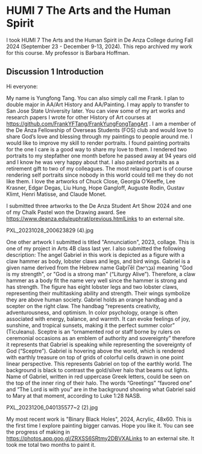 # HUMI 7 The Arts and the Human Spirit
I took HUMI 7 The Arts and the Human Spirit in De Anza College during Fall 2024 (September 23 - December 9-13, 2024). This repo archived my work for this course. My professor is Barbara Hoffman.


## Discussion 1 Introduction

Hi everyone:


My name is Yungfong Tang. You can also simply call me Frank.  I plan to double major in AA/Art History and AA/Painting. I may apply to transfer to San Jose State University later. You can view some of my art works and research papers I wrote for other History of Art courses at https://github.com/FrankYFTang/FrankYungFongTangArt . I am a member of the De Anza Fellowship of Overseas Students (FOS) club and would love to share God’s love and blessing through my paintings to people around me.  I would like to improve my skill to render portraits. I found painting portraits for the one I care is a good way to share my love to them. I rendered two portraits to my stepfather one month before he passed away at 94 years old and I know he was very happy about that. I also painted portraits as a retirement gift to two of my colleagues. The most relaxing part is of course rendering self portraits since nobody in this world could tell me they do not like them.  I love the artworks of Chuck Close, Georgia O’Keeffe, Lee Krasner, Edgar Degas, Liu Hung, Hope Gangloff, Auguste Rodin, Gustav Klimt, Henri Matisse, and Claude Monet.

I submitted three artworks to the De Anza Student Art Show 2024 and one of my Chalk Pastel won the Drawing award. See https://www.deanza.edu/euphrat/previous.htmlLinks to an external site. 

PXL_20231028_200623829 (4).jpg

One other artwork I submitted is titled "Annunciation", 2023, collage. This is one of my project in Arts 4B class last yer. I also submitted the following description: The angel Gabriel in this work is depicted as a figure with a claw hammer as body, lobster claws and legs, and bird wings. Gabriel is a given name derived from the Hebrew name Gaḇrīʾēl (גַבְרִיאֵל) meaning "God is my strength", or "God is a strong man" (“Liturgy Alive”). Therefore, a claw hammer as a body fit the name very well since the hammer is strong and has strength. The figure has eight lobster legs and two lobster claws, representing their multitasking ability and strength. Their wings symbolize they are above human society. Gabriel holds an orange handbag and a scepter on the right claw. The handbag “represents creativity, adventurousness, and optimism. In color psychology, orange is often associated with energy, balance, and warmth. It can evoke feelings of joy, sunshine, and tropical sunsets, making it the perfect summer color” (Ticuleanu). Sceptre is an “ornamented rod or staff borne by rulers on ceremonial occasions as an emblem of authority and sovereignty” therefore it represents that Gabriel is speaking while representing the sovereignty of God (“Sceptre”). Gabriel is hovering above the world, which is rendered with earthly treasure on top of grids of colorful cells drawn in one point linear perspective. This represents Gabriel on top of the earthly world. The background is black to contrast the gold/silver halo that beams out lights. Name of Gabriel, written in red uppercase Greek letters, could be seen on the top of the inner ring of their halo. The words “Greetings” “favored one” and “The Lord is with you” are in the background showing what Gabriel said to Mary at that moment, according to Luke 1:28 NASB.

PXL_20231206_040135577~2 (2).jpg

 

My most recent work is "Binary Black Holes", 2024, Acrylic, 48x60. This is the first time I explore painting bigger canvas. Hope you like it. You can see the progress of making in https://photos.app.goo.gl/ZRXSS6SRtmy2DBVXALinks to an external site.  It took me total two months to paint it.

## 
